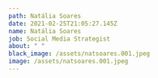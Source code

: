 ```yaml
---
path: Natália Soares
date: 2021-02-25T21:05:27.145Z
name: Natália Soares
job: Social Media Strategist
about: " "
black_image: /assets/natsoares.001.jpeg
image: /assets/natsoares.001.jpeg
---
```

